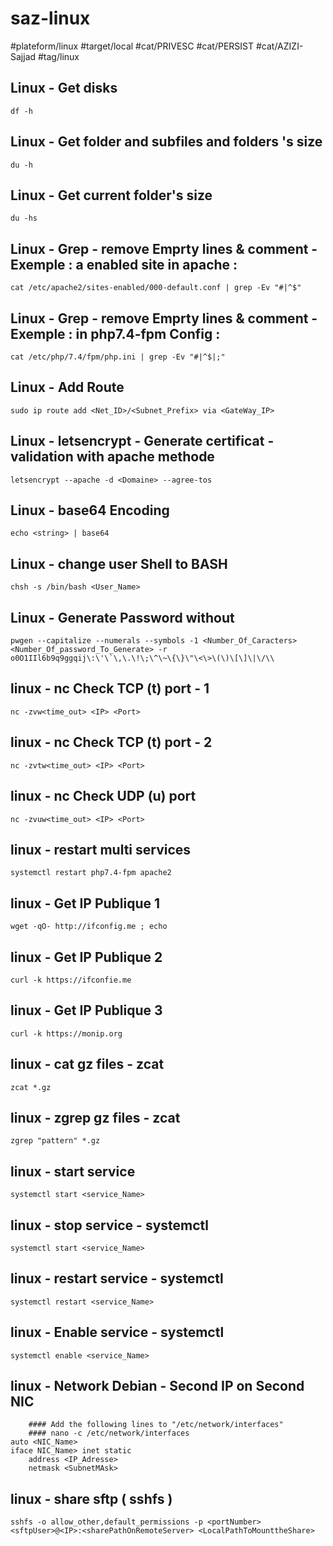 # saz-linux

#plateform/linux
#target/local
#cat/PRIVESC
#cat/PERSIST
#cat/AZIZI-Sajjad
#tag/linux

## Linux - Get disks 
```
df -h
```

## Linux - Get folder and subfiles and folders 's size
```
du -h
```

## Linux - Get current folder's size
```
du -hs
```


## Linux - Grep - remove Emprty lines & comment - Exemple : a enabled site in apache :
```
cat /etc/apache2/sites-enabled/000-default.conf | grep -Ev "#|^$"
```

## Linux - Grep - remove Emprty lines & comment - Exemple : in php7.4-fpm Config :
```
cat /etc/php/7.4/fpm/php.ini | grep -Ev "#|^$|;"
```

## Linux - Add Route
```
sudo ip route add <Net_ID>/<Subnet_Prefix> via <GateWay_IP>
```


## Linux - letsencrypt - Generate certificat - validation with apache methode 
```
letsencrypt --apache -d <Domaine> --agree-tos
```


## Linux - base64 Encoding 
```
echo <string> | base64
```


## Linux - change user Shell to BASH 
```
chsh -s /bin/bash <User_Name>
```


## Linux - Generate Password without 
```
pwgen --capitalize --numerals --symbols -1 <Number_Of_Caracters> <Number_Of_password_To_Generate> -r o0O1IIl6b9q9ggqij\:\'\`\,\.\!\;\^\~\{\}\"\<\>\(\)\[\]\|\/\\
```

## linux - nc Check TCP (t) port - 1
```
nc -zvw<time_out> <IP> <Port>
```

## linux - nc Check TCP (t) port - 2
```
nc -zvtw<time_out> <IP> <Port>
```


## linux - nc Check UDP (u) port
```
nc -zvuw<time_out> <IP> <Port>
```


## linux - restart multi services
```
systemctl restart php7.4-fpm apache2
```


## linux - Get IP Publique 1
```
wget -qO- http://ifconfig.me ; echo
```


## linux - Get IP Publique 2
```
curl -k https://ifconfie.me
```


## linux - Get IP Publique 3
```
curl -k https://monip.org
```


## linux - cat gz files - zcat
```
zcat *.gz
```


## linux - zgrep gz files - zcat
```
zgrep "pattern" *.gz
```


## linux - start service
```
systemctl start <service_Name>
```


## linux - stop service - systemctl
```
systemctl start <service_Name>
```


## linux - restart service - systemctl
```
systemctl restart <service_Name>
```


## linux - Enable service - systemctl
```
systemctl enable <service_Name>
```


## linux - Network Debian -  Second IP on Second NIC
```
    #### Add the following lines to "/etc/network/interfaces"
    #### nano -c /etc/network/interfaces
auto <NIC_Name>
iface NIC_Name> inet static
    address <IP_Adresse>
    netmask <SubnetMAsk>

```


## linux - share sftp ( sshfs )
```
sshfs -o allow_other,default_permissions -p <portNumber> <sftpUser>@<IP>:<sharePathOnRemoteServer> <LocalPathToMounttheShare>
```

